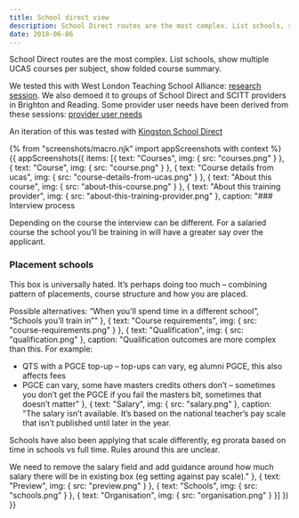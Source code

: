 ```yaml
---
title: School direct view
description: School Direct routes are the most complex. List schools, show multiple UCAS courses per subject, show folded course summary.
date: 2018-06-06
---
```


School Direct routes are the most complex. List schools, show multiple UCAS courses per subject, show folded course summary.

We tested this with West London Teaching School Alliance:
[research session](https://lookback.io/watch/mbc9BNqBJjoRkinAE). We also demoed it to groups of School Direct and SCITT providers in Brighton and Reading. Some provider user needs have been derived from these sessions: [provider user needs](https://docs.google.com/document/d/1Jb5uDZBnSFGcCdl3gAF9ggAo1klsEWL-KeSIGGLJpBE/edit)

An iteration of this was tested with [Kingston School Direct](/publish-teacher-training-courses/kingston-school-direct)

{% from "screenshots/macro.njk" import appScreenshots with context %}
{{ appScreenshots({
  items: [{
    text: "Courses",
    img: { src: "courses.png" }
  }, {
    text: "Course",
    img: { src: "course.png" }
  }, {
    text: "Course details from ucas",
    img: { src: "course-details-from-ucas.png" }
  }, {
    text: "About this course",
    img: { src: "about-this-course.png" }
  }, {
    text: "About this training provider",
    img: { src: "about-this-training-provider.png" },
    caption: "### Interview process

Depending on the course the interview can be different. For a salaried course the school you’ll be training in will have a greater say over the applicant.

### Placement schools

This box is universally hated. It’s perhaps doing too much – combining pattern of placements, course structure and how you are placed.

Possible alternatives: “When you’ll spend time in a different school”, “Schools you’ll train in”"
  }, {
    text: "Course requirements",
    img: { src: "course-requirements.png" }
  }, {
    text: "Qualification",
    img: { src: "qualification.png" },
    caption: "Qualification outcomes are more complex than this. For example:

* QTS with a PGCE top-up – top-ups can vary, eg alumni PGCE, this also affects fees
* PGCE can vary, some have masters credits others don’t – sometimes you don’t get the PGCE if you fail the masters bit, sometimes that doesn’t matter"
  }, {
    text: "Salary",
    img: { src: "salary.png" },
    caption: "The salary isn’t available. It’s based on the national teacher’s pay scale that isn’t published until later in the year.

Schools have also been applying that scale differently, eg prorata based on time in schools vs full time. Rules around this are unclear.

We need to remove the salary field and add guidance around how much salary there will be in existing box (eg setting against pay scale)."
  }, {
    text: "Preview",
    img: { src: "preview.png" }
  }, {
    text: "Schools",
    img: { src: "schools.png" }
  }, {
    text: "Organisation",
    img: { src: "organisation.png" }
  }]
}) }}
